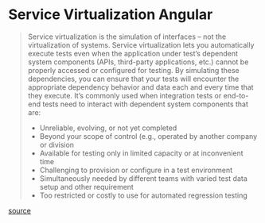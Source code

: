 # Service Virtualization Angular


>Service virtualization is the simulation of interfaces – not the virtualization of systems. Service virtualization lets you automatically execute tests even when the application under test’s dependent system components (APIs, third-party applications, etc.) cannot be properly accessed or configured for testing. By simulating these dependencies, you can ensure that your tests will encounter the appropriate dependency behavior and data each and every time that they execute.  It’s commonly used when integration tests or end-to-end tests need to interact with dependent system components that are:
>
>- Unreliable, evolving, or not yet completed
>- Beyond your scope of control (e.g., operated by another company or division
>- Available for testing only in limited capacity or at inconvenient time
>- Challenging to provision or configure in a test environment
>- Simultaneously needed by different teams with varied test data setup and other requirement
>- Too restricted or costly to use for automated regression testing

[source](https://www.tricentis.com/blog/2017/03/28/how-to-make-service-virtualization-a-reality-for-testers/)
